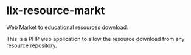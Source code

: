 # llx-resource-markt
Web Market to educational resources download.

This is a PHP web application to allow the resource download from any resource repository.

